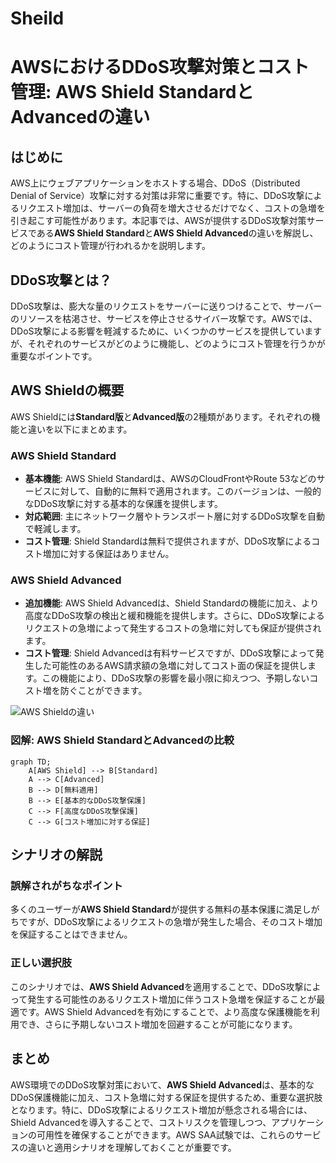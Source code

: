 # Sheild

# AWSにおけるDDoS攻撃対策とコスト管理: AWS Shield StandardとAdvancedの違い

## はじめに

AWS上にウェブアプリケーションをホストする場合、DDoS（Distributed Denial of Service）攻撃に対する対策は非常に重要です。特に、DDoS攻撃によるリクエスト増加は、サーバーの負荷を増大させるだけでなく、コストの急増を引き起こす可能性があります。本記事では、AWSが提供するDDoS攻撃対策サービスである**AWS Shield Standard**と**AWS Shield Advanced**の違いを解説し、どのようにコスト管理が行われるかを説明します。

## DDoS攻撃とは？

DDoS攻撃は、膨大な量のリクエストをサーバーに送りつけることで、サーバーのリソースを枯渇させ、サービスを停止させるサイバー攻撃です。AWSでは、DDoS攻撃による影響を軽減するために、いくつかのサービスを提供していますが、それぞれのサービスがどのように機能し、どのようにコスト管理を行うかが重要なポイントです。

## AWS Shieldの概要

AWS Shieldには**Standard版**と**Advanced版**の2種類があります。それぞれの機能と違いを以下にまとめます。

### AWS Shield Standard

- **基本機能**: AWS Shield Standardは、AWSのCloudFrontやRoute 53などのサービスに対して、自動的に無料で適用されます。このバージョンは、一般的なDDoS攻撃に対する基本的な保護を提供します。
- **対応範囲**: 主にネットワーク層やトランスポート層に対するDDoS攻撃を自動で軽減します。
- **コスト管理**: Shield Standardは無料で提供されますが、DDoS攻撃によるコスト増加に対する保証はありません。

### AWS Shield Advanced

- **追加機能**: AWS Shield Advancedは、Shield Standardの機能に加え、より高度なDDoS攻撃の検出と緩和機能を提供します。さらに、DDoS攻撃によるリクエストの急増によって発生するコストの急増に対しても保証が提供されます。
- **コスト管理**: Shield Advancedは有料サービスですが、DDoS攻撃によって発生した可能性のあるAWS請求額の急増に対してコスト面の保証を提供します。この機能により、DDoS攻撃の影響を最小限に抑えつつ、予期しないコスト増を防ぐことができます。

![AWS Shieldの違い](https://example.com/aws-shield-comparison.png)

### 図解: AWS Shield StandardとAdvancedの比較

```mermaid
graph TD;
    A[AWS Shield] --> B[Standard]
    A --> C[Advanced]
    B --> D[無料適用]
    B --> E[基本的なDDoS攻撃保護]
    C --> F[高度なDDoS攻撃保護]
    C --> G[コスト増加に対する保証]
```

## シナリオの解説

### 誤解されがちなポイント
多くのユーザーが**AWS Shield Standard**が提供する無料の基本保護に満足しがちですが、DDoS攻撃によるリクエストの急増が発生した場合、そのコスト増加を保証することはできません。

### 正しい選択肢
このシナリオでは、**AWS Shield Advanced**を適用することで、DDoS攻撃によって発生する可能性のあるリクエスト増加に伴うコスト急増を保証することが最適です。AWS Shield Advancedを有効にすることで、より高度な保護機能を利用でき、さらに予期しないコスト増加を回避することが可能になります。

## まとめ

AWS環境でのDDoS攻撃対策において、**AWS Shield Advanced**は、基本的なDDoS保護機能に加え、コスト急増に対する保証を提供するため、重要な選択肢となります。特に、DDoS攻撃によるリクエスト増加が懸念される場合には、Shield Advancedを導入することで、コストリスクを管理しつつ、アプリケーションの可用性を確保することができます。AWS SAA試験では、これらのサービスの違いと適用シナリオを理解しておくことが重要です。